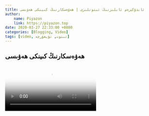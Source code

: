 ```yaml
---
title: ئابدۇكېرەم ئابلىزنىڭ ئىتوتلىرى | ھەۋەسكارنىڭ كىينكى ھەۋىسى
author:
    name: Piyazon
    link: https://piyazon.top
date: 2020-03-27 22:33:00 +0800
categories: [Blogging, Video]
tags: [video, ئىتوت, ئۇيغۇرچە]
---
```


<style>
  @import url(/assets/css/uyghur.css);
</style>



<!-- 3 -->
<h2 class="sub-title">
  ھەۋەسكارنىڭ كىينكى ھەۋىسى
</h2>
<video id="player" class="weixin_video" playsinline controls
  poster="https://git.lug.ustc.edu.cn/flame3/images/-/raw/main/old-salon/abdu/0-2.jpg"
  wxv="wxv_1267649982241406976" src="">
</video>


